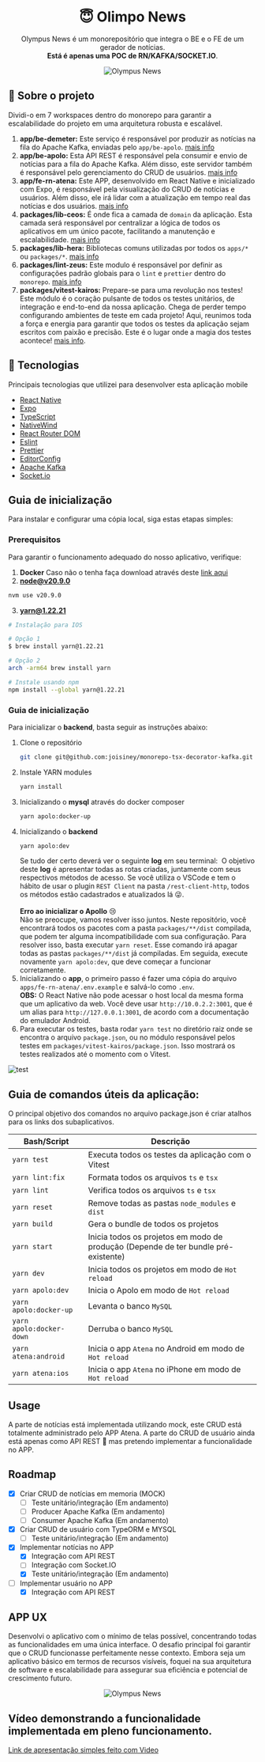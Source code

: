 <h1 align="center">😇 Olimpo News</h1>
<p align="center">Olympus News é um monorepositório que integra o BE e o FE de um gerador de notícias.<br/><strong>Está é apenas uma POC de RN/KAFKA/SOCKET.IO</strong>.</p>

<p align="center">
<img alt="Olympus News" src="https://img.freepik.com/vetores-gratis/conjunto-de-pessoas-e-elementos-do-antigo-imperio-romano-soldados-mulheres-guerreiras-imperador-colunas-cidadaos-senador-em-fundo-branco_575670-1254.jpg?w=1380&t=st=1707880477~exp=1707881077~hmac=49cfea368b757a3ae20c352d3852e2bcf5c3bf7f848e6120bda6a42537e32448" />
</p>

## 🥶 Sobre o projeto

Dividi-o em 7 workspaces dentro do monorepo para garantir a escalabilidade do projeto em uma arquitetura robusta e escalável.

1. **app/be-demeter:** Este serviço é responsável por produzir as notícias na fila do Apache Kafka, enviadas pelo `app/be-apolo`. [mais info](docs/demeter.md)
2. **app/be-apolo:** Esta API REST é responsável pela consumir e envio de notícias para a fila do Apache Kafka. Além disso, este servidor também é responsável pelo gerenciamento do CRUD de usuários. [mais info](docs/apolo.md)
3. **app/fe-rn-atena:** Este APP, desenvolvido em React Native e inicializado com Expo, é responsável pela visualização do CRUD de notícias e usuários. Além disso, ele irá lidar com a atualização em tempo real das notícias e dos usuários. [mais info](docs/atena.md)
4. **packages/lib-ceos:** É onde fica a camada de `domain` da aplicação. Esta camada será responsável por centralizar a lógica de todos os aplicativos em um único pacote, facilitando a manutenção e escalabilidade. [mais info](docs/ceos.md)
5. **packages/lib-hera:** Bibliotecas comuns utilizadas por todos os `apps/*` ou `packages/*`. [mais info](docs/hera.md)
6. **packages/lint-zeus:** Este modulo é responsável por definir as configurações padrão globais para o `lint` e `prettier` dentro do `monorepo`. [mais info](docs/zeus.md)
7. **packages/vitest-kairos:** Prepare-se para uma revolução nos testes! Este módulo é o coração pulsante de todos os testes unitários, de integração e end-to-end da nossa aplicação. Chega de perder tempo configurando ambientes de teste em cada projeto! Aqui, reunimos toda a força e energia para garantir que todos os testes da aplicação sejam escritos com paixão e precisão. Este é o lugar onde a magia dos testes acontece! [mais info](docs/kairos.md).

## 🚀 Tecnologias

Principais tecnologias que utilizei para desenvolver esta aplicação mobile

- [React Native](https://reactnative.dev/)
- [Expo](https://expo.io/)
- [TypeScript](https://www.typescriptlang.org/)
- [NativeWind](https://www.nativewind.dev/)
- [React Router DOM](https://reacttraining.com/react-router/)
- [Eslint](https://eslint.org/)
- [Prettier](https://prettier.io/)
- [EditorConfig](https://editorconfig.org/)
- [Apache Kafka](https://kafka.apache.org/)
- [Socket.io](https://socket.io/)

## Guia de inicialização

Para instalar e configurar uma cópia local, siga estas etapas simples:

### Prerequisitos

Para garantir o funcionamento adequado do nosso aplicativo, verifique:


1. **Docker** Caso não o tenha faça download através deste [link aqui](https://www.docker.com/products/docker-desktop)
2. **node@v20.9.0**
  ```sh
  nvm use v20.9.0
  ```

3. **yarn@1.22.21**
  ```sh
  # Instalação para IOS
  
  # Opção 1
  $ brew install yarn@1.22.21
  
  # Opção 2
  arch -arm64 brew install yarn
  
  # Instale usando npm
  npm install --global yarn@1.22.21
  ```
### Guia de inicialização

Para inicializar o **backend**, basta seguir as instruções abaixo:

1. Clone o repositório
   ```sh
   git clone git@github.com:joisiney/monorepo-tsx-decorator-kafka.git
   ```
2. Instale YARN modules
   ```sh
   yarn install
   ```
3. Inicializando o __mysql__ através do docker composer
   ```sh
   yarn apolo:docker-up
   ```
4. Inicializando o **backend**
   ```sh
   yarn apolo:dev
   ```
   Se tudo der certo deverá ver o seguinte __log__ em seu terminal:
   <img src="https://res.cloudinary.com/dmoi0mmuj/image/upload/v1707882723/github/Captura_de_Tela_2024-02-14_a%CC%80s_00.51.58_r8lg3q.png" alt=""/>
   O objetivo deste **log** é apresentar todas as rotas criadas, juntamente com seus respectivos métodos de acesso.
   Se você utiliza o VSCode e tem o hábito de usar o plugin `REST Client` na pasta `/rest-client-http`, todos os métodos estão cadastrados e atualizados lá 😜.<br/><br/>
   **Erro ao inicializar o Apollo** 😢<br/>
   Não se preocupe, vamos resolver isso juntos. Neste repositório, você encontrará todos os pacotes com a pasta `packages/**/dist` compilada, que podem ter alguma incompatibilidade com sua configuração. Para resolver isso, basta executar `yarn reset`. Esse comando irá apagar todas as pastas `packages/**/dist` já compiladas. Em seguida, execute novamente `yarn apolo:dev`, que deve começar a funcionar corretamente.
5. Inicializando o **app**, o primeiro passo é fazer uma cópia do arquivo `apps/fe-rn-atena/.env.example` e salvá-lo como `.env`.<br/>
    **OBS:** O React Native não pode acessar o host local da mesma forma que um aplicativo da web. Você deve usar `http://10.0.2.2:3001`, que é um alias para `http://127.0.0.1:3001`, de acordo com a documentação do emulador Android.
6. Para executar os testes, basta rodar `yarn test` no diretório raiz onde se encontra o arquivo `package.json`, ou no módulo responsável pelos testes em `packages/vitest-kairos/package.json`. Isso mostrará os testes realizados até o momento com o Vitest.
<img src="https://res.cloudinary.com/dmoi0mmuj/image/upload/v1707916641/github/svccujdpeyrhgpz9lchi.png?nocache=1" alt="test">


## Guia de comandos úteis da aplicação:

O principal objetivo dos comandos no arquivo package.json é criar atalhos para os links dos subaplicativos.

| Bash/Script              | Descrição                                                                          |
| ------------------------ | ---------------------------------------------------------------------------------- |
| `yarn test`              | Executa todos os testes da aplicação com o Vitest                                  |
| `yarn lint:fix`          | Formata todos os arquivos `ts` e `tsx`                                             |
| `yarn lint`              | Verifica todos os arquivos `ts` e `tsx`                                            |
| `yarn reset`             | Remove todas as pastas `node_modules` e `dist`                                     |
| `yarn build`             | Gera o bundle de todos os projetos                                                 |
| `yarn start`             | Inicia todos os projetos em modo de produção (Depende de ter bundle pré-existente) |
| `yarn dev`               | Inicia todos os projetos em modo de `Hot reload`                                   |
| `yarn apolo:dev`         | Inicia o Apolo em modo de `Hot reload`                                             |
| `yarn apolo:docker-up`   | Levanta o banco `MySQL`                                                            |
| `yarn apolo:docker-down` | Derruba o banco `MySQL`                                                            |
| `yarn atena:android`     | Inicia o app `Atena` no Android em modo de `Hot reload`                            |
| `yarn atena:ios`         | Inicia o app `Atena` no iPhone em modo de `Hot reload`                             |



## Usage

A parte de notícias está implementada utilizando mock, este CRUD está totalmente administrado pelo APP Atena. A parte do CRUD de usuário ainda está apenas como API REST 🥶 mas pretendo implementar a funcionalidade no APP.

## Roadmap

- [x] Criar CRUD de notícias em memoria (MOCK)
  - [ ] Teste unitário/integração (Em andamento)
  - [ ] Producer Apache Kafka (Em andamento)
  - [ ] Consumer Apache Kafka (Em andamento) 
- [x] Criar CRUD de usuário com TypeORM e MYSQL
  - [ ] Teste unitário/integração (Em andamento)
- [x] Implementar notícias no APP
  - [x] Integração com API REST
  - [ ] Integração com Socket.IO
  - [x] Teste unitário/integração (Em andamento)
- [ ] Implementar usuário no APP
  - [x] Integração com API REST

## APP UX

Desenvolvi o aplicativo com o mínimo de telas possível, concentrando todas as funcionalidades em uma única interface. O desafio principal foi garantir que o CRUD funcionasse perfeitamente nesse contexto. Embora seja um aplicativo básico em termos de recursos visíveis, foquei na sua arquitetura de software e escalabilidade para assegurar sua eficiência e potencial de crescimento futuro.

<p align="center">
<img alt="Olympus News" src="https://res.cloudinary.com/dmoi0mmuj/image/upload/v1707882909/github/Captura_de_Tela_2024-02-14_a%CC%80s_00.54.55_ppj0fd.png" />
</p>

## Vídeo demonstrando a funcionalidade implementada em pleno funcionamento.
[Link de apresentação simples feito com Video](https://vimeo.com/manage/videos/912920778/9a01d9e851/player?extension_recording=true)